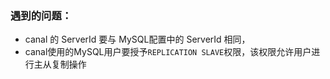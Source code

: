 ### 遇到的问题：
- canal 的 ServerId 要与 MySQL配置中的 ServerId 相同，
- canal使用的MySQL用户要授予`REPLICATION SLAVE`权限，该权限允许用户进行主从复制操作
